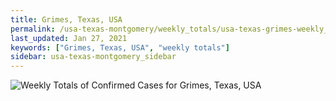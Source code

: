 ```yaml
---
title: Grimes, Texas, USA
permalink: /usa-texas-montgomery/weekly_totals/usa-texas-grimes-weekly_totals.html
last_updated: Jan 27, 2021
keywords: ["Grimes, Texas, USA", "weekly totals"]
sidebar: usa-texas-montgomery_sidebar
---
```


![Weekly Totals of Confirmed Cases for Grimes, Texas, USA](/covid_tracker/images/graphs/usa-texas-grimes-weekly_totals_graph.png)
